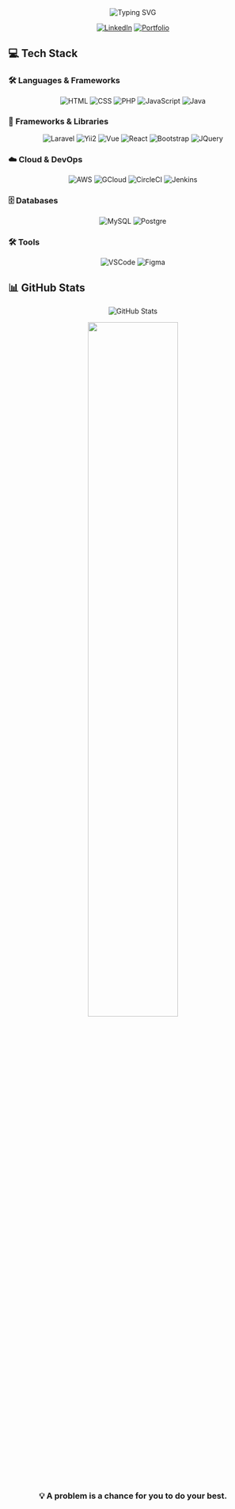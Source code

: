 <div align="center">
  <img src="https://readme-typing-svg.herokuapp.com?font=Fira+Code&pause=1000&color=2F81F7&center=true&vCenter=true&width=435&lines=Hi+there!+I'm+Riza+%F0%9F%91%8B;Full+Stack+Developer;Laravel+%2B+Vue+Enthusiast;Always+learning+new+things" alt="Typing SVG" />
</div>

<div align="center">
  
[![LinkedIn](https://img.shields.io/badge/LinkedIn-0077B5?logo=linkedin&logoColor=white)](https://www.linkedin.com/in/rizanoer/)
[![Portfolio](https://img.shields.io/badge/Portfolio-Visit-blue?logo=globe)](https://rizanoer.vercel.app/)

</div>

## 💻 Tech Stack

### 🛠️ Languages & Frameworks
<div align="center">

![HTML](https://img.shields.io/badge/HTML5-E34F26?style=for-the-badge&logo=html5&logoColor=white)
![CSS](https://img.shields.io/badge/CSS3-1572B6?style=for-the-badge&logo=css3&logoColor=white)
![PHP](https://img.shields.io/badge/PHP-777BB4?style=for-the-badge&logo=php&logoColor=white)
![JavaScript](https://img.shields.io/badge/JavaScript-F7DF1E?style=for-the-badge&logo=javascript&logoColor=black)
![Java](https://img.shields.io/badge/Java-ED8B00?style=for-the-badge&logo=openjdk&logoColor=white)

</div>

### 🎯 Frameworks & Libraries
<div align="center">

![Laravel](https://img.shields.io/badge/Laravel-FF2D20?style=for-the-badge&logo=laravel&logoColor=white)
![Yii2](https://img.shields.io/badge/Yii2-4B32C3?style=for-the-badge&logo=yii&logoColor=white)
![Vue](https://img.shields.io/badge/Vue.js-35495E?style=for-the-badge&logo=vue.js&logoColor=4FC08D)
![React](https://img.shields.io/badge/React-20232A?style=for-the-badge&logo=react&logoColor=61DAFB)
![Bootstrap](https://img.shields.io/badge/Bootstrap-563D7C?style=for-the-badge&logo=bootstrap&logoColor=white)
![JQuery](https://img.shields.io/badge/jQuery-0769AD?style=for-the-badge&logo=jquery&logoColor=white)

</div>

### ☁️ Cloud & DevOps
<div align="center">

![AWS](https://img.shields.io/badge/Amazon_AWS-232F3E?style=for-the-badge&logo=amazon-aws&logoColor=white)
![GCloud](https://img.shields.io/badge/Google_Cloud-4285F4?style=for-the-badge&logo=google-cloud&logoColor=white)
![CircleCI](https://img.shields.io/badge/circleci-343434?style=for-the-badge&logo=circleci&logoColor=white)
![Jenkins](https://img.shields.io/badge/Jenkins-D24939?style=for-the-badge&logo=Jenkins&logoColor=white)

</div>

### 🗄️ Databases
<div align="center">

![MySQL](https://img.shields.io/badge/MySQL-005C84?style=for-the-badge&logo=mysql&logoColor=white)
![Postgre](https://img.shields.io/badge/PostgreSQL-316192?style=for-the-badge&logo=postgresql&logoColor=white)

</div>

### 🛠️ Tools
<div align="center">

![VSCode](https://img.shields.io/badge/Visual_Studio_Code-0078D4?style=for-the-badge&logo=visual%20studio%20code&logoColor=white)
![Figma](https://img.shields.io/badge/Figma-F24E1E?style=for-the-badge&logo=figma&logoColor=white)

</div>

## 📊 GitHub Stats

<div align="center">
  <img src="https://github-readme-stats-nu-virid.vercel.app/api?username=Rizanoer&show_icons=true&theme=tokyonight" alt="GitHub Stats" />
</div>

<!-- Languages Card -->
<p align="center">
  <img width="60%" src="https://github-readme-stats.vercel.app/api/top-langs/?username=Rizanoer&theme=tokyonight&hide_border=true&include_all_commits=true&count_private=true&layout=compact&langs_count=8&hide=css" />
</p>

<div align="center">
  
### 💡 A problem is a chance for you to do your best.

</div>
